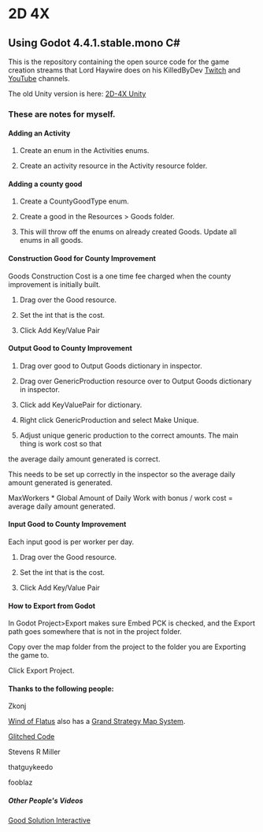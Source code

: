 # 2D 4X

## Using Godot 4.4.1.stable.mono C#

This is the repository containing the open source code for the game creation streams that Lord Haywire does on his KilledByDev [Twitch](https://www.twitch.tv/killedbydev) 
and [YouTube](https://www.youtube.com/@killedbydev) channels.

The old Unity version is here: [2D-4X Unity](https://github.com/lordhaywire/2D-4X-Unity)

### These are notes for myself.

#### Adding an Activity

1. Create an enum in the Activities enums.

2. Create an activity resource in the Activity resource folder.

#### Adding a county good

1. Create a CountyGoodType enum.

2. Create a good in the Resources > Goods folder.

3. This will throw off the enums on already created Goods.  Update all enums in all goods.

#### Construction Good for County Improvement

Goods Construction Cost is a one time fee charged when the county improvement is initially built.

1. Drag over the Good resource.

2. Set the int that is the cost.

3. Click Add Key/Value Pair

#### Output Good to County Improvement

1. Drag over good to Output Goods dictionary in inspector.

2. Drag over GenericProduction resource over to Output Goods dictionary in inspector.

3. Click add KeyValuePair for dictionary.

4. Right click GenericProduction and select Make Unique.

5. Adjust unique generic production to the correct amounts.  The main thing is work cost so that

the average daily amount generated is correct.

This needs to be set up correctly in the inspector so the average daily amount generated is generated.

MaxWorkers * Global Amount of Daily Work with bonus / work cost = average daily amount generated.

#### Input Good to County Improvement

Each input good is per worker per day.

1. Drag over the Good resource.

2. Set the int that is the cost.

3. Click Add Key/Value Pair

#### How to Export from Godot

In Godot Project>Export makes sure Embed PCK is checked, and the Export path goes somewhere that is not in the project
folder.

Copy over the map folder from the project to the folder you are Exporting the game to.

Click Export Project.

#### Thanks to the following people:

Zkonj

[Wind of Flatus](https://flatus.itch.io/) also has a [Grand Strategy Map System](https://github.com/HooniusDev/gs-map-system).

[Glitched Code](https://www.youtube.com/@GlitchedCode)

Stevens R Miller

thatguykeedo

fooblaz

##### Other People's Videos

[Good Solution Interactive](https://www.youtube.com/watch?v=UtbU2fa4fMM)